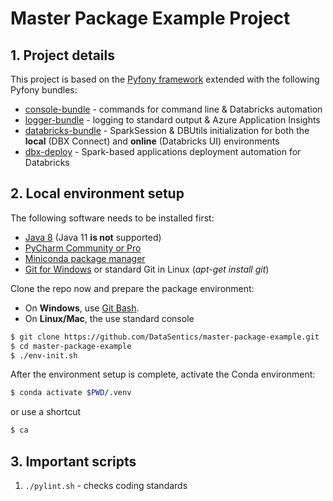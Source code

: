 # Master Package Example Project

## 1. Project details

This project is based on the [Pyfony framework](https://github.com/DataSentics/pyfony) extended with the following Pyfony bundles:

* [console-bundle](https://github.com/DataSentics/console-bundle) - commands for command line & Databricks automation
* [logger-bundle](https://github.com/DataSentics/logger-bundle) - logging to standard output & Azure Application Insights
* [databricks-bundle](https://github.com/DataSentics/databricks-bundle) - SparkSession & DBUtils initialization for both the **local** (DBX Connect) and **online** (Databricks UI) environments
* [dbx-deploy](https://github.com/DataSentics/dbx-deploy) - Spark-based applications deployment automation for Databricks


## 2. Local environment setup

The following software needs to be installed first:
  * [Java 8](https://www.java.com/en/download/) (Java 11 **is not** supported)
  * [PyCharm Community or Pro](https://www.jetbrains.com/pycharm/download/)
  * [Miniconda package manager](https://docs.conda.io/en/latest/miniconda.html)
  * [Git for Windows](https://git-scm.com/download/win) or standard Git in Linux (_apt-get install git_)

Clone the repo now and prepare the package environment:

* On **Windows**, use [Git Bash](docs/git-bash.png).
* On **Linux/Mac**, the use standard console 

```bash
$ git clone https://github.com/DataSentics/master-package-example.git
$ cd master-package-example
$ ./env-init.sh
```

After the environment setup is complete, activate the Conda environment:

```bash
$ conda activate $PWD/.venv
```

or use a shortcut

```bash
$ ca
```

## 3. Important scripts

1. ```./pylint.sh``` - checks coding standards
